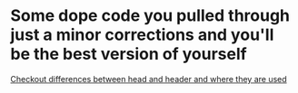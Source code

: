 # Some dope code you pulled through just a minor corrections and you'll be the best version of yourself

[Checkout differences between head and header and where they are used](https://teamtreehouse.com/community/what-is-the-different-between-head-and-header-again-and-what-goes-inside-each)

